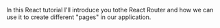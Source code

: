 In this React tutorial I'll introduce you tothe React Router and how we can use it to create different "pages" in our application.
